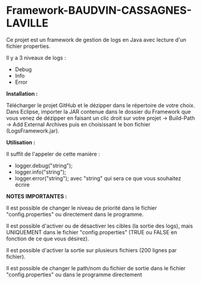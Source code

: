 # Framework-BAUDVIN-CASSAGNES-LAVILLE

Ce projet est un framework de gestion de logs en Java avec lecture d'un fichier properties.

Il y a 3 niveaux de logs :

  - Debug
  - Info
  - Error

**Installation :** 
  
  Télécharger le projet GitHub et le dézipper dans le répertoire de votre choix.
  Dans Eclipse, importer la JAR contenue dans le dossier du Framework que vous venez de dézipper en faisant un clic droit sur votre projet -> Build-Path -> Add External Archives puis en choisissant le bon fichier (LogsFramework.jar).
  
  
**Utilisation :**

  Il suffit de l'appeler de cette manière : 

  - logger.debug("string");
  - logger.info("string");
  - logger.error("string"); avec "string" qui sera ce que vous souhaitez écrire

**NOTES IMPORTANTES :**

  Il est possible de changer le niveau de priorité dans le fichier "config.properties" ou directement dans le programme.
  
  Il est possible d'activer ou de désactiver les cibles (la sortie des logs), mais UNIQUEMENT dans le fichier "config.properties" (TRUE ou FALSE en fonction de ce que vous désirez).
  
  Il est possible d'activer la sortie sur plusieurs fichiers (200 lignes par fichier).
  
  Il est possible de changer le path/nom du fichier de sortie dans le fichier "config.properties" ou dans le programme directement
